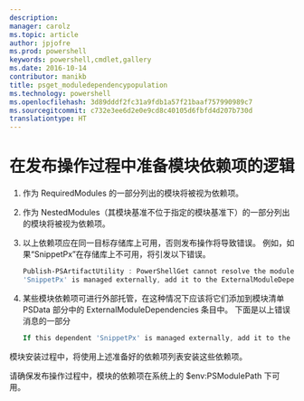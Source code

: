 ```yaml
---
description: 
manager: carolz
ms.topic: article
author: jpjofre
ms.prod: powershell
keywords: powershell,cmdlet,gallery
ms.date: 2016-10-14
contributor: manikb
title: psget_moduledependencypopulation
ms.technology: powershell
ms.openlocfilehash: 3d89dddf2fc31a9fdb1a57f21baaf757990989c7
ms.sourcegitcommit: c732e3ee6d2e0e9cd8c40105d6fbfd4d207b730d
translationtype: HT
---
```

# <a name="logic-for-preparing-the-module-dependencies-during-publish-operation"></a>在发布操作过程中准备模块依赖项的逻辑
1.  作为 RequiredModules 的一部分列出的模块将被视为依赖项。
2.  作为 NestedModules（其模块基准不位于指定的模块基准下）的一部分列出的模块将被视为依赖项。

3.  以上依赖项应在同一目标存储库上可用，否则发布操作将导致错误。
    例如，如果“SnippetPx”在存储库上不可用，将引发以下错误。
    ```powershell
    Publish-PSArtifactUtility : PowerShellGet cannot resolve the module dependency 'SnippetPx' of the module 'TypePx' on the repository 'LocalRepo'. Verify that the dependent module 'SnippetPx' is available in the repository 'LocalRepo'. If this dependent
    'SnippetPx' is managed externally, add it to the ExternalModuleDependencies entry in the PSData section of the module manifest.
    ```
4.  某些模块依赖项可进行外部托管，在这种情况下应该将它们添加到模块清单 PSData 部分中的 ExternalModuleDependencies 条目中。
    下面是以上错误消息的一部分
    ```powershell
    If this dependent 'SnippetPx' is managed externally, add it to the ExternalModuleDependencies entry in the PSData section of the module manifest.
    ```

模块安装过程中，将使用上述准备好的依赖项列表安装这些依赖项。

请确保发布操作过程中，模块的依赖项在系统上的 $env:PSModulePath 下可用。

